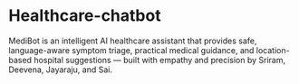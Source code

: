 # Healthcare-chatbot
MediBot is an intelligent AI healthcare assistant that provides safe, language-aware symptom triage, practical medical guidance, and location-based hospital suggestions — built with empathy and precision by Sriram, Deevena, Jayaraju, and Sai.
